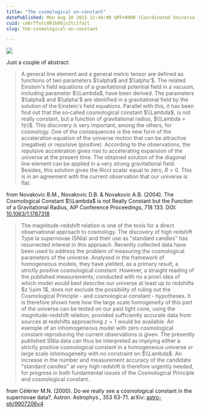 ```yaml
---
title: "The cosmological un-constant"
datePublished: Mon Aug 10 2015 12:44:00 GMT+0000 (Coordinated Universal Time)
cuid: cm8r7futc001b08jx2lc1fajl
slug: the-cosmological-un-constant

---
```



![](https://cdn.hashnode.com/res/hashnode/image/upload/v1743070951387/77b9ee10-b8c2-4b11-b44a-128556b19408.jpeg)

Just a couple of abstract:  

> A general line element and a general metric tensor are defined as functions of two parameters $\\alpha$ and $\\alpha'$. The related Einstein's field equations of a gravitational potential field in a vacuum, including parameter $\\Lambda$, have been derived. The parameters $\\alpha$ and $\\alpha'$ are identified in a gravitational field by the solution of the Einstein's field equations. Parallel with this, it has been find out that the so‐called cosmological constant $\\Lambda$, is not really constant, but a function of gravitational radius, $\\Lambda = f(r)$. This discovery is very important, among the others, for cosmology. One of the consequences is the new form of the acceleration equation of the universe motion that can be attractive (negative) or repulsive (positive). According to the observations, the repulsive acceleration gives rise to accelerating expansion of the universe at the present time. The obtained solution of the diagonal line element can be applied in a very strong gravitational field. Besides, this solution gives the Ricci scalar equal to zero, $R=0$. This is in an agreement with the current observation that our universe is flat.

from Novakovic B.M., Novakovic D.B. & Novakovic A.B. (2004). The Cosmological Constant $\\Lambda$ is not Really Constant but the Function of a Gravitational Radius, AIP Conference Proceedings, 718 133. DOI: [10.1063/1.1787318](http://dx.doi.org/10.1063%2F1.1787318)

> The magnitude-redshift relation is one of the tools for a direct observational approach to cosmology. The discovery of high redshift Type Ia supernovae (SNIa) and their use as "standard candles" has resurrected interest in this approach. Recently collected data have been used to address the problem of measuring the cosmological parameters of the universe. Analysed in the framework of homogeneous models, they have yielded, as a primary result, a strictly positive cosmological constant. However, a straight reading of the published measurements, conducted with no a priori idea of which model would best describe our universe at least up to redshifts $z \\sim 1$, does not exclude the possibility of ruling out the Cosmological Principle - and cosmological constant - hypotheses. It is therefore shown here how the large scale homogeneity of this part of the universe can be tested on our past light cone, using the magnitude-redshift relation, provided sufficiently accurate data from sources at redshifts approaching $z=1$ would be available. An exemple of an inhomogeneous model with zero cosmological constant reproducing the current observations is given. The presently published SNIa data can thus be interpreted as implying either a strictly positive cosmological constant in a homogeneous universe or large scale inhomogeneity with no constraint on $\\Lambda$. An increase in the number and measurement accuracy of the candidate "standard candles" at very high redshift is therefore urgently needed, for progress in both fundamental issues of the Cosmological Principle and cosmological constant.

from Célérier M.N. (2000). Do we really see a cosmological constant in the supernovae data?, Astron. Astrophys., 353 63-71. arXiv: [astro-ph/9907206v4](http://arxiv.org/abs/astro-ph/9907206v4)
